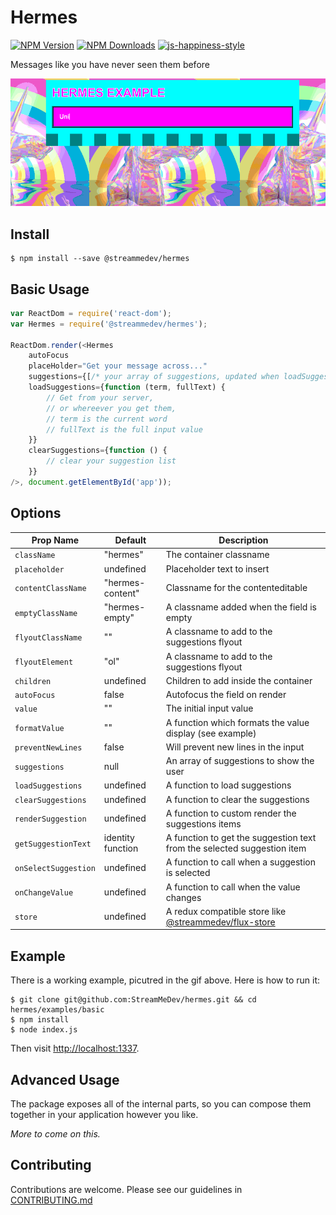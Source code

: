 # Hermes

[![NPM Version](https://img.shields.io/npm/v/@streammedev/hermes.svg)](https://npmjs.org/package/@streammedev/hermes)
[![NPM Downloads](https://img.shields.io/npm/dm/@streammedev/hermes.svg)](https://npmjs.org/package/@streammedev/hermes)
[![js-happiness-style](https://img.shields.io/badge/code%20style-happiness-brightgreen.svg)](https://github.com/JedWatson/happiness)

Messages like you have never seen them before

![Hermes Example](https://raw.githubusercontent.com/StreamMeDev/hermes/master/hermes.gif)

## Install

```
$ npm install --save @streammedev/hermes
```

## Basic Usage

```javascript
var ReactDom = require('react-dom');
var Hermes = require('@streammedev/hermes');

ReactDom.render(<Hermes
	autoFocus
	placeHolder="Get your message across..."
	suggestions={[/* your array of suggestions, updated when loadSuggestions is called */]}
	loadSuggestions={function (term, fullText) {
		// Get from your server,
		// or whereever you get them,
		// term is the current word
		// fullText is the full input value
	}}
	clearSuggestions={function () {
		// clear your suggestion list
	}}
/>, document.getElementById('app'));
```

## Options

| Prop Name | Default | Description |
| --------- | ------- | ----------- |
| `className` | "hermes" | The container classname |
| `placeholder` | undefined | Placeholder text to insert |
| `contentClassName` | "hermes-content" | Classname for the contenteditable |
| `emptyClassName` | "hermes-empty" | A classname added when the field is empty |
| `flyoutClassName` | "" | A classname to add to the suggestions flyout |
| `flyoutElement` | "ol" | A classname to add to the suggestions flyout |
| `children` | undefined | Children to add inside the container |
| `autoFocus` | false | Autofocus the field on render |
| `value` | "" | The initial input value |
| `formatValue` | "" | A function which formats the value display (see example) |
| `preventNewLines` | false | Will prevent new lines in the input |
| `suggestions` | null | An array of suggestions to show the user |
| `loadSuggestions` | undefined | A function to load suggestions |
| `clearSuggestions` | undefined | A function to clear the suggestions |
| `renderSuggestion` | undefined | A function to custom render the suggestions items |
| `getSuggestionText` | identity function | A function to get the suggestion text from the selected suggestion item |
| `onSelectSuggestion` | undefined | A function to call when a suggestion is selected |
| `onChangeValue` | undefined | A function to call when the value changes |
| `store` | undefined | A redux compatible store like [@streammedev/flux-store](https://github.com/StreamMeDev/flux-store)|

## Example

There is a working example, picutred in the gif above.  Here is how to run it:

```
$ git clone git@github.com:StreamMeDev/hermes.git && cd hermes/examples/basic
$ npm install
$ node index.js
```

Then visit [http://localhost:1337](http://localhost:1337/).

## Advanced Usage

The package exposes all of the internal parts, so you can compose them together in your application however you like.

*More to come on this.*

## Contributing

Contributions are welcome. Please see our guidelines in [CONTRIBUTING.md](CONTRIBUTING.md)
